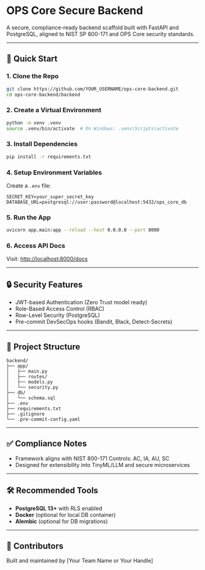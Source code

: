 # OPS Core Secure Backend

A secure, compliance-ready backend scaffold built with FastAPI and PostgreSQL, aligned to NIST SP 800-171 and OPS Core security standards.

---

## 🚀 Quick Start

### 1. Clone the Repo
```bash
git clone https://github.com/YOUR_USERNAME/ops-core-backend.git
cd ops-core-backend/backend
```

### 2. Create a Virtual Environment
```bash
python -m venv .venv
source .venv/bin/activate  # On Windows: .venv\Scripts\activate
```

### 3. Install Dependencies
```bash
pip install -r requirements.txt
```

### 4. Setup Environment Variables
Create a `.env` file:
```env
SECRET_KEY=your_super_secret_key
DATABASE_URL=postgresql://user:password@localhost:5432/ops_core_db
```

### 5. Run the App
```bash
uvicorn app.main:app --reload --host 0.0.0.0 --port 8000
```

### 6. Access API Docs
Visit: [http://localhost:8000/docs](http://localhost:8000/docs)

---

## 🔒 Security Features
- JWT-based Authentication (Zero Trust model ready)
- Role-Based Access Control (RBAC)
- Row-Level Security (PostgreSQL)
- Pre-commit DevSecOps hooks (Bandit, Black, Detect-Secrets)

---

## 📂 Project Structure
```
backend/
├── app/
│   ├── main.py
│   ├── routes/
│   ├── models.py
│   └── security.py
├── db/
│   └── schema.sql
├── .env
├── requirements.txt
├── .gitignore
└── .pre-commit-config.yaml
```

---

## ✅ Compliance Notes
- Framework aligns with NIST 800-171 Controls: AC, IA, AU, SC
- Designed for extensibility into TinyML/LLM and secure microservices

---

## 🛠 Recommended Tools
- **PostgreSQL 13+** with RLS enabled
- **Docker** (optional for local DB container)
- **Alembic** (optional for DB migrations)

---

## 🧠 Contributors
Built and maintained by [Your Team Name or Your Handle]
